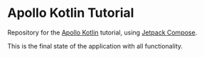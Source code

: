 # Apollo Kotlin Tutorial

Repository for the [Apollo Kotlin](https://github.com/apollographql/apollo-kotlin) tutorial, using [Jetpack Compose](https://developer.android.com/jetpack/compose).

This is the final state of the application with all functionality. 
